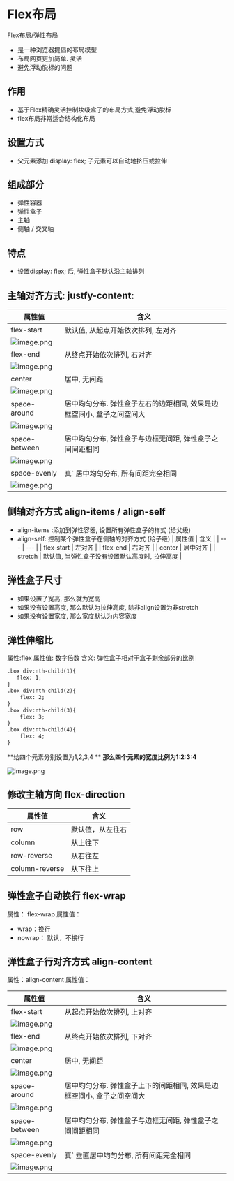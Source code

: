 # Flex布局

Flex布局/弹性布局

- 是一种浏览器提倡的布局模型
- 布局网页更加简单. 灵活
- 避免浮动脱标的问题

## 作用

- 基于Flex精确灵活控制块级盒子的布局方式,避免浮动脱标
- flex布局非常适合结构化布局
## 设置方式

- 父元素添加 display: flex; 子元素可以自动地挤压或拉伸

## 组成部分

- 弹性容器
- 弹性盒子
- 主轴
- 侧轴 / 交叉轴


## 特点

- 设置display: flex; 后, 弹性盒子默认沿主轴排列


## 主轴对齐方式: justfy-content:
| 属性值 | 含义 |
| --- | --- |
| flex-start | 默认值, 从起点开始依次排列, 左对齐
![image.png](https://cdn.nlark.com/yuque/0/2022/png/25905096/1649762435608-d24f253e-7954-4258-b78a-ca9d6fc9f140.png#clientId=uee3bd651-eb1f-4&crop=0&crop=0&crop=1&crop=1&from=paste&height=256&id=uce822953&margin=%5Bobject%20Object%5D&name=image.png&originHeight=256&originWidth=885&originalType=binary&ratio=1&rotation=0&showTitle=false&size=12349&status=done&style=none&taskId=u91d1f0d2-f0e5-428d-b09f-a09dda902cc&title=&width=885) |
| flex-end | 从终点开始依次排列, 右对齐
![image.png](https://cdn.nlark.com/yuque/0/2022/png/25905096/1649762451959-592a7778-6c34-442c-9d25-edc022ac423e.png#clientId=uee3bd651-eb1f-4&crop=0&crop=0&crop=1&crop=1&from=paste&height=268&id=u5c3642a9&margin=%5Bobject%20Object%5D&name=image.png&originHeight=268&originWidth=891&originalType=binary&ratio=1&rotation=0&showTitle=false&size=12984&status=done&style=none&taskId=u8928d38b-b949-4436-95fb-650f1818358&title=&width=891) |
| center | 居中, 无间距
![image.png](https://cdn.nlark.com/yuque/0/2022/png/25905096/1649762350251-e4b92b5a-0501-482e-9d2c-8491f7af4b9e.png#clientId=uee3bd651-eb1f-4&crop=0&crop=0&crop=1&crop=1&from=paste&height=264&id=uf9d40b0e&margin=%5Bobject%20Object%5D&name=image.png&originHeight=264&originWidth=885&originalType=binary&ratio=1&rotation=0&showTitle=false&size=13414&status=done&style=none&taskId=u2907f688-2db0-4938-9c25-52c330b143b&title=&width=885) |
| space-around | 居中均匀分布. 弹性盒子左右的边距相同, 效果是边框空间小, 盒子之间空间大
![image.png](https://cdn.nlark.com/yuque/0/2022/png/25905096/1649762322111-8241dc93-226d-4b63-8717-723529501898.png#clientId=uee3bd651-eb1f-4&crop=0&crop=0&crop=1&crop=1&from=paste&height=271&id=ueceba0d1&margin=%5Bobject%20Object%5D&name=image.png&originHeight=271&originWidth=885&originalType=binary&ratio=1&rotation=0&showTitle=false&size=15336&status=done&style=none&taskId=u175e7ff8-797d-489b-b0f6-0e8bc14932c&title=&width=885) |
| space-between | 居中均匀分布, 弹性盒子与边框无间距, 弹性盒子之间间距相同
![image.png](https://cdn.nlark.com/yuque/0/2022/png/25905096/1649762278830-38ac7949-d361-4916-8e50-48e193655d71.png#clientId=uee3bd651-eb1f-4&crop=0&crop=0&crop=1&crop=1&from=paste&height=256&id=ud66504d6&margin=%5Bobject%20Object%5D&name=image.png&originHeight=256&originWidth=887&originalType=binary&ratio=1&rotation=0&showTitle=false&size=14211&status=done&style=none&taskId=u549c862e-15e4-49fd-b5ab-81bbe1a4fc6&title=&width=887) |
| space-evenly | 真` 居中均匀分布, 所有间距完全相同
![image.png](https://cdn.nlark.com/yuque/0/2022/png/25905096/1649762302246-6acab796-3f70-4466-ad94-fd72d9dc4dd8.png#clientId=uee3bd651-eb1f-4&crop=0&crop=0&crop=1&crop=1&from=paste&height=261&id=u15cd2992&margin=%5Bobject%20Object%5D&name=image.png&originHeight=261&originWidth=878&originalType=binary&ratio=1&rotation=0&showTitle=false&size=14879&status=done&style=none&taskId=udad6ddd5-3b0b-4be8-9e67-65ccb007d15&title=&width=878) |

## 侧轴对齐方式 align-items / align-self

- align-items :添加到弹性容器, 设置所有弹性盒子的样式 (给父级)
- align-self: 控制某个弹性盒子在侧轴的对齐方式 (给子级)
| 属性值 | 含义 |
| --- | --- |
| flex-start | 左对齐 |
| flex-end | 右对齐 |
| center | 居中对齐 |
| stretch | 默认值, 当弹性盒子没有设置默认高度时, 拉伸高度 |

## 弹性盒子尺寸

- 如果设置了宽高, 那么就为宽高
- 如果没有设置高度, 那么默认为拉伸高度, 除非align设置为非stretch
- 如果没有设置宽度, 那么宽度默认为内容宽度


## 弹性伸缩比
属性:flex
属性值: 数字倍数
含义: 
弹性盒子相对于盒子剩余部分的比例
```html
.box div:nth-child(1){
   flex: 1;
}
.box div:nth-child(2){
    flex: 2;
}
.box div:nth-child(3){
    flex: 3;
}
.box div:nth-child(4){
    flex: 4;
}
```
**给四个元素分别设置为1,2,3,4 **
**那么四个元素的宽度比例为1:2:3:4**

![image.png](https://cdn.nlark.com/yuque/0/2022/png/25905096/1649768911816-1c11d33e-5b20-415a-b6f9-99f2a82879ad.png#clientId=uee3bd651-eb1f-4&crop=0&crop=0&crop=1&crop=1&from=paste&height=331&id=uc95e0354&margin=%5Bobject%20Object%5D&name=image.png&originHeight=422&originWidth=895&originalType=binary&ratio=1&rotation=0&showTitle=false&size=21396&status=done&style=none&taskId=u2a529ebb-c179-4a53-8cdd-808d5dcdb64&title=&width=703)


## 修改主轴方向 flex-direction

| 属性值 | 含义 |
| --- | --- |
| row | 默认值，从左往右 |
| column | 从上往下 |
| row-reverse | 从右往左 |
| column-reverse | 从下往上 |

## 弹性盒子自动换行 flex-wrap

属性： flex-wrap
属性值：

- wrap：换行
- nowrap： 默认，不换行

## 弹性盒子行对齐方式 align-content

属性：align-content
属性值： 

| 属性值 | 含义 |
| --- | --- |
| flex-start | 从起点开始依次排列, 上对齐
![image.png](https://cdn.nlark.com/yuque/0/2022/png/25905096/1649857484002-09190b93-8cbb-4273-ae69-a017722ef611.png#clientId=u116400c8-cf90-4&crop=0&crop=0&crop=1&crop=1&from=paste&height=680&id=u2f9345c2&margin=%5Bobject%20Object%5D&name=image.png&originHeight=680&originWidth=681&originalType=binary&ratio=1&rotation=0&showTitle=false&size=26122&status=done&style=none&taskId=u0a8881cd-43a1-4137-b086-1e3596ee58f&title=&width=681) |
| flex-end | 从终点开始依次排列, 下对齐
![image.png](https://cdn.nlark.com/yuque/0/2022/png/25905096/1649857559820-4d996c98-2ac1-4a4e-82e6-7ccc5a25e5c4.png#clientId=u116400c8-cf90-4&crop=0&crop=0&crop=1&crop=1&from=paste&height=671&id=uafc8e899&margin=%5Bobject%20Object%5D&name=image.png&originHeight=671&originWidth=670&originalType=binary&ratio=1&rotation=0&showTitle=false&size=21382&status=done&style=none&taskId=ub68be754-e3a3-4520-bdc6-bae22afe8eb&title=&width=670) |
| center | 居中, 无间距
![image.png](https://cdn.nlark.com/yuque/0/2022/png/25905096/1649857576378-11aab7cb-655d-4b95-b540-91a3a3864220.png#clientId=u116400c8-cf90-4&crop=0&crop=0&crop=1&crop=1&from=paste&height=676&id=uf3197b99&margin=%5Bobject%20Object%5D&name=image.png&originHeight=676&originWidth=677&originalType=binary&ratio=1&rotation=0&showTitle=false&size=22923&status=done&style=none&taskId=uec2c6d6a-d331-45e7-a0ef-9e36aac2c77&title=&width=677) |
| space-around | 居中均匀分布. 弹性盒子上下的间距相同, 效果是边框空间小, 盒子之间空间大
![image.png](https://cdn.nlark.com/yuque/0/2022/png/25905096/1649857593961-98a485a3-0654-417b-97b3-e5a470a45c61.png#clientId=u116400c8-cf90-4&crop=0&crop=0&crop=1&crop=1&from=paste&height=681&id=u02b746c8&margin=%5Bobject%20Object%5D&name=image.png&originHeight=681&originWidth=683&originalType=binary&ratio=1&rotation=0&showTitle=false&size=26222&status=done&style=none&taskId=u3004d656-af2e-4ecf-b18b-3ebe1acb71f&title=&width=683) |
| space-between | 居中均匀分布, 弹性盒子与边框无间距, 弹性盒子之间间距相同
![image.png](https://cdn.nlark.com/yuque/0/2022/png/25905096/1649857608586-b57f8fe2-0f31-474b-b771-5e6c45d0a2d3.png#clientId=u116400c8-cf90-4&crop=0&crop=0&crop=1&crop=1&from=paste&height=678&id=u147007c8&margin=%5Bobject%20Object%5D&name=image.png&originHeight=678&originWidth=678&originalType=binary&ratio=1&rotation=0&showTitle=false&size=22544&status=done&style=none&taskId=ue24ed01c-288a-48a1-a789-4cf83403535&title=&width=678) |
| space-evenly | 真` 垂直居中均匀分布, 所有间距完全相同
![image.png](https://cdn.nlark.com/yuque/0/2022/png/25905096/1649857635815-5e0887a6-53b8-4d3a-97d3-55a92d5554ef.png#clientId=u116400c8-cf90-4&crop=0&crop=0&crop=1&crop=1&from=paste&height=684&id=uf904ee4d&margin=%5Bobject%20Object%5D&name=image.png&originHeight=684&originWidth=679&originalType=binary&ratio=1&rotation=0&showTitle=false&size=22986&status=done&style=none&taskId=u627675d9-1e73-44a9-bb44-c851ce55857&title=&width=679) |

